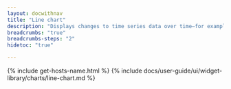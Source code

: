 ```yaml
---
layout: docwithnav
title: "Line chart"
description: "Displays changes to time series data over time—for example, temperature or humidity readings."
breadcrumbs: "true"
breadcrumbs-steps: "2"
hidetoc: "true"

---
```

{% include get-hosts-name.html %}
{% include docs/user-guide/ui/widget-library/charts/line-chart.md %}
